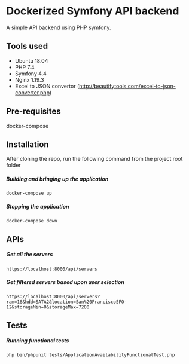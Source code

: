 # Dockerized Symfony API backend
A simple API backend using PHP symfony. 

## Tools used
* Ubuntu 18.04
* PHP 7.4
* Symfony 4.4
* Nginx 1.19.3 
* Excel to JSON convertor (http://beautifytools.com/excel-to-json-converter.php)

## Pre-requisites
docker-compose

## Installation

After cloning the repo, run the following command from the project root folder

##### Building and bringing up the application
```
docker-compose up
```

##### Stopping the application 
```
docker-compose down
```

## APIs

##### Get all the servers
```
https://localhost:8000/api/servers
```

##### Get filtered servers based upon user selection
```
https://localhost:8000/api/servers?ram=16&hdd=SATA2&location=San%20FranciscoSFO-12&storageMin=0&storageMax=7200
```

## Tests

##### Running functional tests
```
php bin/phpunit tests/ApplicationAvailabilityFunctionalTest.php
```
